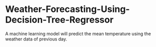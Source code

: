 # Weather-Forecasting-Using-Decision-Tree-Regressor
A machine learning model will predict the mean temperature using the weather data of previous day.
